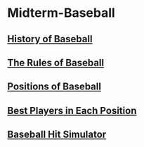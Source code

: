 # Midterm-Baseball
## [History of Baseball](historyofbaseball.md)
## [The Rules of Baseball](https://github.com/Tdneubeck/Midterm-Baseball/blob/main/RulesOfBaseball.md)
## [Positions of Baseball](https://github.com/Tdneubeck/Midterm-Baseball/blob/main/BaseballPositions.md)
## [Best Players in Each Position](https://github.com/Tdneubeck/Midterm-Baseball/blob/main/Players.md)
## [Baseball Hit Simulator](https://github.com/Tdneubeck/Midterm-Baseball/blob/main/Baseballprogram.md)

